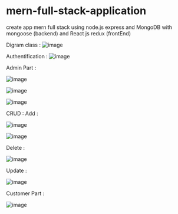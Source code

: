 # mern-full-stack-application
create app mern full stack using node.js express and MongoDB with mongoose (backend) and React js redux (frontEnd) 

Digram class :
![image](https://user-images.githubusercontent.com/73079423/171521146-46b94a43-55bc-4d90-adbc-5fcc244ca6f8.png)


Authentification :
![image](https://user-images.githubusercontent.com/73079423/171308174-02f7a17a-aa25-4620-bff8-3105c840641b.png)

Admin Part :

![image](https://user-images.githubusercontent.com/73079423/171307590-d41627ac-3409-4b72-8997-b5d4432546af.png)

![image](https://user-images.githubusercontent.com/73079423/171307627-3287c24c-2b4a-460b-b497-027bf34ceab4.png)

![image](https://user-images.githubusercontent.com/73079423/171307648-ef3e992c-a7a4-42bf-9146-44b49a1277cd.png)

CRUD :
Add :


![image](https://user-images.githubusercontent.com/73079423/171307771-f56a4996-144d-4341-bd7f-37bb4d4dc08d.png)

![image](https://user-images.githubusercontent.com/73079423/171307803-c2a4b02a-eaf6-463f-b9f8-bba10788800f.png)

Delete :

![image](https://user-images.githubusercontent.com/73079423/171307911-b689e284-3f9e-484a-8eba-7c396087aaeb.png)

Update :

![image](https://user-images.githubusercontent.com/73079423/171308076-da394b7b-4b05-4afa-abb8-7195b390a449.png)

Customer Part :

![image](https://user-images.githubusercontent.com/73079423/171312544-63a55462-494d-4a9f-8684-1e56c0fa42a5.png)


